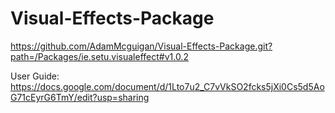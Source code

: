 # Visual-Effects-Package
https://github.com/AdamMcguigan/Visual-Effects-Package.git?path=/Packages/ie.setu.visualeffect#v1.0.2

User Guide: https://docs.google.com/document/d/1Lto7u2_C7vVkSO2fcks5jXi0Cs5d5AoG71cEyrG6TmY/edit?usp=sharing

